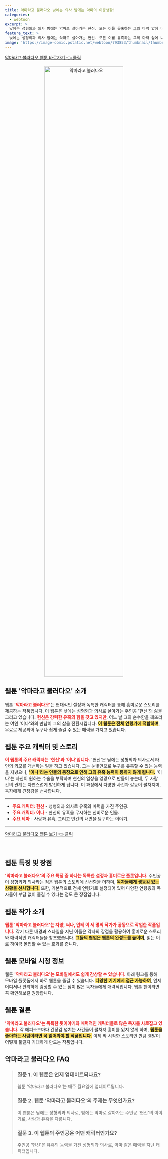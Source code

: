```yaml
---
title: 악마라고 불러다오 낮에는 의사 밤에는 악마의 이중생활!
categories:
  - webtoon
excerpt: >
  낮에는 성형외과 의사 밤에는 악마로 살아가는 현신. 모든 이를 유혹하는 그의 마력 앞에 나타난 이 이나는 과연 어떤 존재일까? 그녀의 요청은 예상치 못한 반전을 불러오고 그들의 관계는 어떻게 얽힐지 궁금해진다! 다시 태어나는 운명의 웹툰 지금 확인해보세요!
feature_text: >
  낮에는 성형외과 의사 밤에는 악마로 살아가는 현신. 모든 이를 유혹하는 그의 마력 앞에 나타난 이 이나는 과연 어떤 존재일까? 그녀의 요청은 예상치 못한 반전을 불러오고 그들의 관계는 어떻게 얽힐지 궁금해진다! 다시 태어나는 운명의 웹툰 지금 확인해보세요!
image: 'https://image-comic.pstatic.net/webtoon/793853/thumbnail/thumbnail_IMAG21_f4d3c4d2-b594-4123-925e-e141fdebd4da.jpg'
---
```


<p><a class="modoo-button" href="https://comic.naver.com/webtoon/list?titleId=793853" rel="nofollow noopener">악마라고 불러다오 웹툰 바로가기 👈 클릭</a></p>
<figure class="image" style="width: 50%; height: 50%; text-align: center; margin: auto;"><img alt="악마라고 불러다오" src="https://image-comic.pstatic.net/webtoon/793853/thumbnail/thumbnail_IMAG21_f4d3c4d2-b594-4123-925e-e141fdebd4da.jpg" style="width: 100%; height: 100%; object-fit: cover;"/></figure>
<h2 id="웹툰_악마라고_불러다오_소개">웹툰 '악마라고 불러다오' 소개</h2>
<p>웹툰 <b><span style="color: #ee2323;">'악마라고 불러다오'</span></b>는 현대적인 설정과 독특한 캐릭터를 통해 흥미로운 스토리를 제공하는 작품입니다. 이 웹툰은 낮에는 성형외과 의사로 살아가는 주인공 '현신'의 삶을 그리고 있습니다. <b><span style="color: #ee2323;">현신은 강력한 유혹의 힘을 갖고 있지만</span></b>, 어느 날 그의 순수함을 깨뜨리는 여인 '이나'와의 만남이 그의 삶을 전환시킵니다. <b><span style="background-color: #ffe066;">이 웹툰은 전체 연령가에 적합하며</span></b>, 무료로 제공되어 누구나 쉽게 즐길 수 있는 매력을 가지고 있습니다.</p>
<h2 id="웹툰_주요_캐릭터_및_스토리">웹툰 주요 캐릭터 및 스토리</h2>
<p><b><span style="color: #ee2323;">이 웹툰의 주요 캐릭터는 '현신'과 '이나'입니다.</span></b> '현신'은 낮에는 성형외과 의사로서 타인의 외모를 개선하는 일을 하고 있습니다. 그는 눈빛만으로 누구를 유혹할 수 있는 능력을 지녔으나, <b><span style="background-color: #ffe066;">'이나'라는 인물의 등장으로 인해 그의 유혹 능력이 통하지 않게 됩니다.</span></b> '이나'는 자신이 원하는 수술을 부탁하며 현신의 일상을 엉망으로 만들어 놓는데, 두 사람 간의 관계는 자연스럽게 발전하게 됩니다. 이 과정에서 다양한 사건과 갈등이 펼쳐지며, 독자에게 긴장감을 선사합니다.</p>
<hr/>
<ul>
<li><b><span style="color: #ee2323;">주요 캐릭터: 현신</span></b> - 성형외과 의사로 유혹의 마력을 가진 주인공.</li>
<li><b><span style="color: #ee2323;">주요 캐릭터: 이나</span></b> - 현신의 유혹을 무시하는 신비로운 인물.</li>
<li><b><span style="color: #ee2323;">주요 테마</span></b> - 사랑과 유혹, 그리고 인간의 내면을 탐구하는 이야기.</li>
</ul>
<hr/>
<p><a class="modoo-button" href="https://m.comic.naver.com/webtoon/list?titleId=793853" rel="nofollow noopener">악마라고 불러다오 웹툰 보기 👈 클릭</a></p><br/>
<h2 id="웹툰_특징_및_장점">웹툰 특징 및 장점</h2>
<p><b><span style="color: #ee2323;">'악마라고 불러다오'의 주요 특징 중 하나는 독특한 설정과 흥미로운 플롯입니다.</span></b> 주인공이 성형외과 의사라는 점은 웹툰의 스토리에 신선함을 더하며, <b><span style="background-color: #ffe066;">독자들에게 생동감 있는 상황을 선사합니다.</span></b> 또한, 기본적으로 전체 연령가로 설정되어 있어 다양한 연령층의 독자들이 부담 없이 즐길 수 있다는 점도 큰 장점입니다.</p>
<h2 id="웹툰_작가_소개">웹툰 작가 소개</h2>
<p><b><span style="color: #ee2323;">웹툰 '악마라고 불러다오'는 자양, 써나, 안테 이 세 명의 작가가 공동으로 작업한 작품입니다.</span></b> 각기 다른 배경과 스타일을 지닌 이들은 각자의 강점을 활용하여 흥미로운 스토리와 매력적인 캐릭터들을 창조했습니다. <b><span style="background-color: #ffe066;">그들의 협업은 웹툰의 완성도를 높이며</span></b>, 읽는 이로 하여금 몰입할 수 있는 효과를 줍니다.</p>
<h2 id="웹툰_모바일_시청_정보">웹툰 모바일 시청 정보</h2>
<p>웹툰 <b><span style="color: #ee2323;">'악마라고 불러다오'는 모바일에서도 쉽게 감상할 수 있습니다.</span></b> 아래 링크를 통해 모바일 플랫폼에서 바로 웹툰을 즐길 수 있습니다. <b><span style="background-color: #ffe066;">다양한 기기에서 접근 가능하여</span></b>, 언제 어디서나 편리하게 감상할 수 있는 점이 많은 독자들에게 매력적입니다. 웹툰 팬이라면 꼭 확인해보길 권장합니다.</p>
<h2 id="웹툰_결론">웹툰 결론</h2>
<p><b><span style="color: #ee2323;">'악마라고 불러다오'는 독특한 뒷이야기와 매력적인 캐릭터들로 많은 독자를 사로잡고 있습니다.</span></b> 각 에피소드마다 긴장감 넘치는 사건들이 펼쳐져 흥미를 잃지 않게 하며, <b><span style="background-color: #ffe066;">웹툰을 좋아하는 사람이라면 꼭 읽어봐야 할 작품입니다.</span></b> 이제 막 시작한 스토리인 만큼 결말이 어떻게 풀릴지 기대하게 만드는 작품입니다.</p>
<h2 id=악마라고 불러다오_FAQ>악마라고 불러다오 FAQ</h2>
<div itemscope="" itemtype="https://schema.org/FAQPage"> 
<blockquote> 
<div itemscope="" itemprop="mainEntity" itemtype="https://schema.org/Question"> 
<h3 id="질문_1" itemprop="name">질문 1. 이 웹툰은 언제 업데이트되나요?</h3> 
<div itemscope="" itemprop="acceptedAnswer" itemtype="https://schema.org/Answer"> 
<span itemprop="text"> <p>웹툰 '악마라고 불러다오'는 매주 월요일에 업데이트됩니다.</p> </span> 
</div> 
</div> 

<div itemscope="" itemprop="mainEntity" itemtype="https://schema.org/Question"> 
<h3 id="질문_2" itemprop="name">질문 2. 웹툰 '악마라고 불러다오'의 주제는 무엇인가요?</h3> 
<div itemscope="" itemprop="acceptedAnswer" itemtype="https://schema.org/Answer"> 
<span itemprop="text"> <p>이 웹툰은 낮에는 성형외과 의사로, 밤에는 악마로 살아가는 주인공 '현신'의 이야기로, 사랑과 유혹을 다룹니다.</p> </span> 
</div> 
</div> 

<div itemscope="" itemprop="mainEntity" itemtype="https://schema.org/Question"> 
<h3 id="질문_3" itemprop="name">질문 3. 이 웹툰의 주인공은 어떤 캐릭터인가요?</h3> 
<div itemscope="" itemprop="acceptedAnswer" itemtype="https://schema.org/Answer"> 
<span itemprop="text"> <p>주인공 '현신'은 유혹의 능력을 가진 성형외과 의사로, 악마 같은 매력을 지닌 캐릭터입니다.</p> </span> 
</div> 
</div> 
</blockquote> 
</div>

